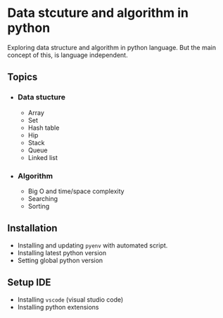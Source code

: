 # Data stcuture and algorithm in python
Exploring data structure and algorithm in python language. But the main concept of this, is language independent.

## Topics

- ### Data stucture
  - Array
  - Set
  - Hash table
  - Hip
  - Stack
  - Queue
  - Linked list
- ### Algorithm
  - Big O and time/space complexity
  - Searching
  - Sorting


## Installation
- Installing and updating `pyenv` with automated script.
- Installing latest python version
- Setting global python version
  
## Setup IDE
- Installing `vscode` (visual studio code)
- Installing python extensions